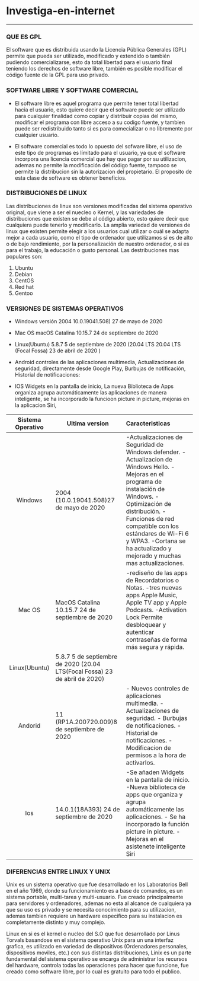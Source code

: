 # Investiga-en-internet
---

<h3>QUE ES GPL</h3>

El software que es distribuida usando la Licencia Pública Generales (GPL) permite que pueda ser utilizado, modificado y extendido o también pudiendo comercializarse, esto da total libertad para el usuario final teniendo los derechos de software libre, también es posible modificar el código fuente de la GPL para uso privado.
  

 

<h3>SOFTWARE LIBRE Y SOFTWARE COMERCIAL</h3>

* El software libre es aquel programa que permite tener total libertad hacia el usuario, esto quiere decir que el software puede ser utilizado para cualquier finalidad como copiar y distribuir copias del mismo, modificar el programa con libre acceso a su codigo fuente, y tambien puede ser redistribuido tanto si es para comecializar o no libremente por cualquier usuario. 

* El software comercial es todo lo opuesto del sofware libre, el uso de este tipo de programas es límitado para el usuario, ya que el software incorpora una licencia comercial que hay que pagar por su utilizacion, ademas no permite la  modificación del código fuente, tampoco se permite la distribucion sin la autorizacion del propietario. El proposito de esta clase de software es obtener beneficios.



<h3>DISTRIBUCIONES DE LINUX</h3>
Las distribuciones de linux son versiones modificadas del sistema operativo original, que viene a ser el nuecleo o Kernel, y las variedades de distribuciones que existen se debe al código abierto, esto quiere decir que cualquiera puede tenerlo y modificarlo. 
La amplia variedad de versiones de linux que existen permite elegir a los usuarios cual utilizar o cuál se adapta mejor a cada usuario, como el tipo de ordenador que utilizamos si es de alto o de bajo rendimiento, por la personalización de nuestro ordenador, o si es para el trabajo, la educación o gusto personal. 
Las destribuciones mas populares son:

1. Ubuntu
2. Debian
3. CentOS
4. Red hat 
5. Gentoo

<h3>VERSIONES DE SISTEMAS OPERATIVOS</h3>

* Windows versión 2004 10.0.19041.508) 27 de mayo de 2020

* Mac OS macOS Catalina 10.15.7 24 de septiembre de 2020 

* Linux(Ubuntu) 5.8.7  5 de septiembre de 2020 (20.04 LTS 	20.04 LTS (Focal Fossa) 23 de abril de 2020 )

* Android controles de las aplicaciones multimedia, Actualizaciones de seguridad, directamente desde Google Play, Burbujas de notificación, Historial de notificaciones:

* IOS Widgets en la pantalla de inicio, La nueva Biblioteca de Apps organiza agrupa automáticamente las aplicaciones de manera inteligente, se ha incorporado la funcioon picture in picture, mejoras en la aplicacion Siri, 


|Sistema Operativo |  Ultima version | Caracteristicas| 
|:----------------:|-----------------|:---------------|
|Windows | 2004 (10.0.19041.508)27 de mayo de 2020| -Actualizaciones de Seguridad de Windows defender. -Actualizacion de Windows Hello. -Mejoras en el programa de instalación de Windows. -Optimización de distribución. -Funciones de red compatible con los estándares de Wi-Fi 6 y WPA3. -Cortana se ha actualizado y mejorado y muchas mas actualizaciones.
|Mac OS|MacOS Catalina 10.15.7 24 de septiembre de 2020|-rediseño de las apps de Recordatorios o Notas. -tres nuevas apps Apple Music, Apple TV app y Apple Podcasts. -Activation Lock Permite desbloquear y autenticar contraseñas de forma más segura y rápida.|
|Linux(Ubuntu)|5.8.7  5 de septiembre de 2020 (20.04 LTS(Focal Fossa) 23 de abril de 2020)|
|Andorid |11 (RP1A.200720.009)8 de septiembre de 2020| - Nuevos controles de aplicaciones multimedia. - Actualizaciones de seguridad. - Burbujas de notificaciones. - Historial de notificaciones. -Modificacion de permisos a la hora de activarlos.|
|Ios | 14.0.1(18A393) 24 de septiembre de 2020|-Se añaden Widgets en la pantalla de inicio. -Nueva biblioteca de apps que organiza y agrupa automáticamente las aplicaciones. - Se ha incorporado la función picture in picture. -Mejoras en el asistenete inteligente Siri|




<h3>DIFERENCIAS ENTRE LINUX Y UNIX</h3>

Unix es un sistema operativo que fue desarrollado en los Laboratorios Bell en el año 1969, donde su funcionamiento es a base de comandos, es un sistema portable, multi-tarea y multi-usuario.
Fue creado principalmente para servidores y ordenadores, ademas no esta al alcance de cualquiera ya que su uso es privado y se necesita conocimiento para su utilizacion, ademas tambien requiere un hardware especifico para su instalacion es completamente distinto y muy complejo.

Linux en si es el kernel o nucleo del S.O que fue desarrollado por Linus Torvals basandose en el sistema operativo Unix para un una interfaz grafica, es utilizado en variedad de dispositivos (Ordenadores personales, dispositivos moviles, etc.) con sus distintas distribuciones, Linix es un parte fundamental del sistema operativo se encarga de administrar los recursos del hardware, controla todas las operaciones para hacer que funcione, fue creado como software libre, por lo cual es gratuito para todo el publico.

